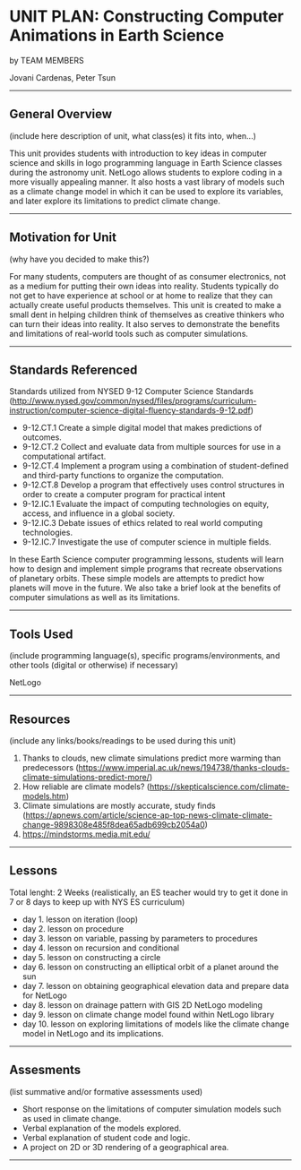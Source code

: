 # UNIT PLAN: Constructing Computer Animations in Earth Science

by TEAM MEMBERS

Jovani Cardenas, Peter Tsun

-----

## General Overview
(include here description of unit, what class(es) it fits into, when...)

This unit provides students with introduction to key ideas in computer science and skills in logo programming language
in Earth Science classes during the astronomy unit. NetLogo allows students to explore coding in a more visually appealing manner. It also hosts a vast library of models such as a climate change model in which it can be used to explore its variables, and later explore its limitations to predict climate change.

---

## Motivation for Unit
(why have you decided to make this?)

For many students, computers are thought of as consumer electronics, not as a medium for putting their own ideas into reality.
Students typically do not get to have experience at school or at home to realize that they can actually create useful products themselves.
This unit is created to make a small dent in helping children think of themselves as creative thinkers who can turn their ideas into reality. It also serves to demonstrate the benefits and limitations of real-world tools such as computer simulations.

---

## Standards Referenced
Standards utilized from NYSED 9-12 Computer Science Standards (http://www.nysed.gov/common/nysed/files/programs/curriculum-instruction/computer-science-digital-fluency-standards-9-12.pdf)

- 9-12.CT.1 Create a simple digital model that makes predictions of outcomes.
- 9-12.CT.2 Collect and evaluate data from multiple sources for use in a computational artifact.
- 9-12.CT.4 Implement a program using a combination of student-defined and third-party functions to organize the computation.
- 9-12.CT.8 Develop a program that effectively uses control structures in order to create a computer program for practical intent
- 9-12.IC.1 Evaluate the impact of computing technologies on equity, access, and influence in a global society.
- 9-12.IC.3 Debate issues of ethics related to real world computing technologies.
- 9-12.IC.7 Investigate the use of computer science in multiple fields.


In these Earth Science computer programming lessons, students will learn how
to design and implement simple programs that recreate observations of planetary orbits.
These simple models are attempts to predict how planets will move in the future. We also take a brief look at the benefits of computer simulations as well as its limitations.

---

## Tools Used
(include programming language(s), specific programs/environments, and other tools (digital or otherwise) if necessary)

NetLogo

---

## Resources
(include any links/books/readings to be used during this unit)
1. Thanks to clouds, new climate simulations predict more warming than predecessors (https://www.imperial.ac.uk/news/194738/thanks-clouds-climate-simulations-predict-more/)
2. How reliable are climate models? (https://skepticalscience.com/climate-models.htm)
3. Climate simulations are mostly accurate, study finds (https://apnews.com/article/science-ap-top-news-climate-climate-change-9898308e485f8dea65adb699cb2054a0)
4. https://mindstorms.media.mit.edu/


---

## Lessons
Total lenght: 2 Weeks (realistically, an ES teacher would try to get it done in 7 or 8 days to keep up with NYS ES curriculum)

- day 1. lesson on iteration (loop)
- day 2. lesson on procedure
- day 3. lesson on variable, passing by parameters to procedures
- day 4. lesson on recursion and conditional
- day 5. lesson on constructing a circle
- day 6. lesson on constructing an elliptical orbit of a planet around the sun
- day 7. lesson on obtaining geographical elevation data and prepare data for NetLogo
- day 8. lesson on drainage pattern with GIS 2D NetLogo modeling  
- day 9. lesson on climate change model found within NetLogo library
- day 10. lesson on exploring limitations of models like the climate change model in NetLogo and its implications.


---

## Assesments
(list summative and/or formative assessments used)
- Short response on the limitations of computer simulation models such as used in climate change.
- Verbal explanation of the models explored.
- Verbal explanation of student code and logic.
- A project on 2D or 3D rendering of a geographical area.
---
